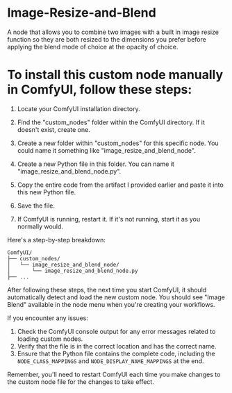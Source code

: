# Image-Resize-and-Blend
A node that allows you to combine two images with a built in image resize function so they are both resized to the dimensions you prefer before applying the blend mode of choice at the opacity of choice.

# To install this custom node manually in ComfyUI, follow these steps:

1. Locate your ComfyUI installation directory.

2. Find the "custom_nodes" folder within the ComfyUI directory. If it doesn't exist, create one.

3. Create a new folder within "custom_nodes" for this specific node. You could name it something like "image_resize_and_blend_node".

4. Create a new Python file in this folder. You can name it "image_resize_and_blend_node.py".

5. Copy the entire code from the artifact I provided earlier and paste it into this new Python file.

6. Save the file.

7. If ComfyUI is running, restart it. If it's not running, start it as you normally would.

Here's a step-by-step breakdown:

```
ComfyUI/
├── custom_nodes/
│   └── image_resize_and_blend_node/
│       └── image_resize_and_blend_node.py
├── ...
```

After following these steps, the next time you start ComfyUI, it should automatically detect and load the new custom node. You should see "Image Blend" available in the node menu when you're creating your workflows.

If you encounter any issues:

1. Check the ComfyUI console output for any error messages related to loading custom nodes.
2. Verify that the file is in the correct location and has the correct name.
3. Ensure that the Python file contains the complete code, including the `NODE_CLASS_MAPPINGS` and `NODE_DISPLAY_NAME_MAPPINGS` at the end.

Remember, you'll need to restart ComfyUI each time you make changes to the custom node file for the changes to take effect.

